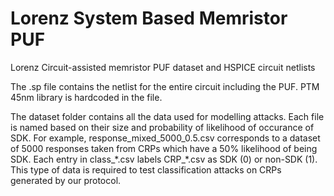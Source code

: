 # Lorenz System Based Memristor PUF
Lorenz Circuit-assisted memristor PUF dataset and HSPICE circuit netlists

The .sp file contains the netlist for the entire circuit including the PUF. PTM 45nm library is hardcoded in the file. 

The dataset folder contains all the data used for modelling attacks. Each file is named based on their size and probability of likelihood of occurance of SDK. For example, response_mixed_5000_0.5.csv corresponds to a dataset of 5000 responses taken from CRPs which have a 50% likelihood of being SDK. Each entry in class_\*.csv labels CRP_\*.csv as SDK (0) or non-SDK (1). This type of data is required to test classification attacks on CRPs generated by our protocol.
